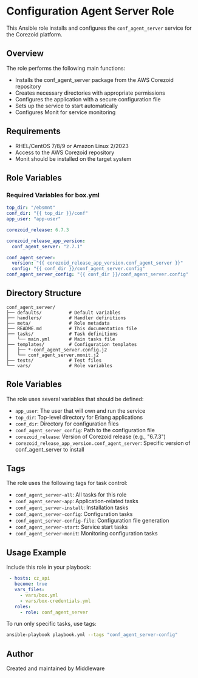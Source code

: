 # Configuration Agent Server Role

This Ansible role installs and configures the `conf_agent_server` service for the Corezoid platform.

## Overview

The role performs the following main functions:
- Installs the conf_agent_server package from the AWS Corezoid repository
- Creates necessary directories with appropriate permissions
- Configures the application with a secure configuration file
- Sets up the service to start automatically
- Configures Monit for service monitoring

## Requirements

- RHEL/CentOS 7/8/9 or Amazon Linux 2/2023
- Access to the AWS Corezoid repository
- Monit should be installed on the target system

## Role Variables

### Required Variables for box.yml

```yaml
top_dir: "/ebsmnt"
conf_dir: "{{ top_dir }}/conf"
app_user: "app-user"

corezoid_release: 6.7.3

corezoid_release_app_version:
  conf_agent_server: "2.7.1"

conf_agent_server:
  version: "{{ corezoid_release_app_version.conf_agent_server }}"
  config: "{{ conf_dir }}/conf_agent_server.config"
conf_agent_server_config: "{{ conf_dir }}/conf_agent_server.config"
```

## Directory Structure

```
conf_agent_server/
├── defaults/          # Default variables
├── handlers/          # Handler definitions
├── meta/              # Role metadata
├── README.md          # This documentation file
├── tasks/             # Task definitions
│   └── main.yml       # Main tasks file
├── templates/         # Configuration templates
│   ├── *-conf_agent_server.config.j2
│   └── conf_agent_server.monit.j2
├── tests/             # Test files
└── vars/              # Role variables
```

## Role Variables

The role uses several variables that should be defined:

- `app_user`: The user that will own and run the service
- `top_dir`: Top-level directory for Erlang applications
- `conf_dir`: Directory for configuration files
- `conf_agent_server_config`: Path to the configuration file
- `corezoid_release`: Version of Corezoid release (e.g., "6.7.3")
- `corezoid_release_app_version.conf_agent_server`: Specific version of conf_agent_server to install

## Tags

The role uses the following tags for task control:

- `conf_agent_server-all`: All tasks for this role
- `conf_agent_server-app`: Application-related tasks
- `conf_agent_server-install`: Installation tasks
- `conf_agent_server-config`: Configuration tasks
- `conf_agent_server-config-file`: Configuration file generation
- `conf_agent_server-start`: Service start tasks
- `conf_agent_server-monit`: Monitoring configuration tasks

## Usage Example

Include this role in your playbook:

```yaml
 - hosts: cz_api
   become: true
   vars_files:
     - vars/box.yml
     - vars/box-credentials.yml
   roles:
     - role: conf_agent_server
```

To run only specific tasks, use tags:

```bash
ansible-playbook playbook.yml --tags "conf_agent_server-config"
```

## Author

Created and maintained by Middleware